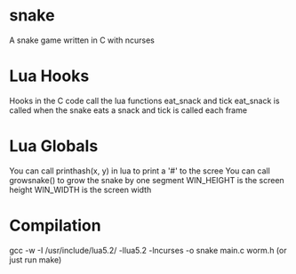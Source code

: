 snake
=====

A snake game written in C with ncurses

Lua Hooks
=========

Hooks in the C code call the lua functions eat_snack and tick
eat_snack is called when the snake eats a snack and tick is called each frame

Lua Globals
=================

You can call printhash(x, y) in lua to print a '#' to the scree
You can call growsnake() to grow the snake by one segment
WIN_HEIGHT is the screen height
WIN_WIDTH is the screen width

Compilation
===========

gcc -w -I /usr/include/lua5.2/ -llua5.2 -lncurses -o snake main.c worm.h
(or just run make)
